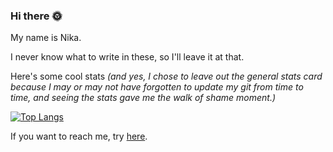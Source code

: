 ### Hi there 🌞

My name is Nika. 

I never know what to write in these, so I'll leave it at that. 

Here's some cool stats *(and yes, I chose to leave out the general stats card because I may or may not have forgotten to update my git from time to time, and seeing the stats gave me the walk of shame moment.)*

[![Top Langs](https://github-readme-stats.vercel.app/api/top-langs/?username=nikacvet&theme=rose&layout=compact)](https://github.com/anuraghazra/github-readme-stats)

If you want to reach me, try [here](mailto:nika.cvetanovski@gmail.com).

